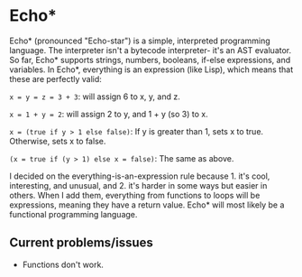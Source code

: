 # Echo*

Echo* (pronounced "Echo-star") is a simple, interpreted programming language. The interpreter isn't a bytecode interpreter- it's an AST evaluator. So far, Echo* supports strings, numbers, booleans, if-else expressions, and variables. In Echo*, everything is an expression (like Lisp), which means that these are perfectly valid:

`x = y = z = 3 + 3`: will assign 6 to x, y, and z.

`x = 1 + y = 2`: will assign 2 to y, and 1 + y (so 3) to x.

`x = (true if y > 1 else false)`: If y is greater than 1, sets x to true. Otherwise, sets x to false.

`(x = true if (y > 1) else x = false)`: The same as above.

I decided on the everything-is-an-expression rule because 1. it's cool, interesting, and unusual, and 2. it's harder in some ways but easier in others.
When I add them, everything from functions to loops will be expressions, meaning they have a return value. Echo* will most likely be a functional programming language.

## Current problems/issues

- Functions don't work.
